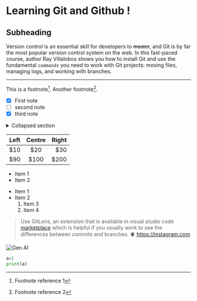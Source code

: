 # Learning Git and Github !

Subheading
--

Version *control* is an essential skill for developers to ~~master~~, and Git is by far the most popular _version_ control system on the web. In this fast-paced course, author Ray Villalobos shows you how to install Git and use the fundamental `commands` you need to work with Git projects: moving files, managing logs, and working with branches.

---
This is a footnote[^1]. Another footnote[^2].
[^1]: Footnote reference 1
[^2]: Footnote reference 2

- [x] First note
- [ ] second note
- [x] third note

<details>
  <summary>Collapsed section</summary>Hi
</details>

Left | Centre | Right
---  |  :---: | ----:
$10  | $20    | $30
$90  | $100   | $200

- Item 1
- Item 2

* Item 1
* Item 2
  1. Item 3
  2. Item 4
>Use GitLens, an extension that is available in visual studio code [marketplace](https://visualstudiocode.com) which is helpful if you usually work to see the differences between commits and branches.
🫀
https://instagram.com

![Gen AI](https://images.app.goo.gl/d2do17MqVDA5m7ig6)

```py
a=5
print(a)
```


